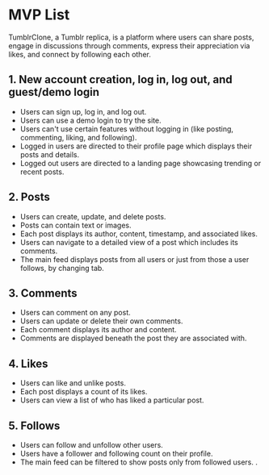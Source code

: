 # MVP List

TumblrClone, a Tumblr replica, is a platform where users can share posts, engage in discussions through comments, express their appreciation via likes, and connect by following each other.

## 1. New account creation, log in, log out, and guest/demo login

* Users can sign up, log in, and log out.
* Users can use a demo login to try the site.
* Users can't use certain features without logging in (like posting, commenting, liking, and following).
* Logged in users are directed to their profile page which displays their posts and details.
* Logged out users are directed to a landing page showcasing trending or recent posts.

## 2. Posts

* Users can create, update, and delete posts.
* Posts can contain text or images.
* Each post displays its author, content, timestamp, and associated likes.
* Users can navigate to a detailed view of a post which includes its comments.
* The main feed displays posts from all users or just from those a user follows, by changing tab.

## 3. Comments

* Users can comment on any post.
* Users can update or delete their own comments.
* Each comment displays its author and content.
* Comments are displayed beneath the post they are associated with.

## 4. Likes

* Users can like and unlike posts.
* Each post displays a count of its likes.
* Users can view a list of who has liked a particular post.

## 5. Follows

* Users can follow and unfollow other users.
* Users have a follower and following count on their profile.
* The main feed can be filtered to show posts only from followed users.
 .
  